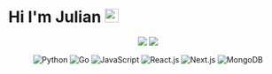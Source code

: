 # Hi I'm Julian <img src="https://media.giphy.com/media/hvRJCLFzcasrR4ia7z/giphy.gif" width="25px" height="25px">

[//]: # (Images change depending on GitHub theme)
<p align="center">
  <picture>
    <source media="(prefers-color-scheme: dark)" srcset="https://github-readme-stats-nine-lac-18.vercel.app/api?username=juliansommer&hide_border=true&count_private=true&hide=contribs,issues&show_icons=true&include_all_commits=true&theme=tokyonight&bg_color=00000000">
    <img src="https://github-readme-stats-nine-lac-18.vercel.app/api?username=juliansommer&hide_border=true&count_private=true&hide=contribs,issues&show_icons=true&include_all_commits=true">
  </picture>
  <picture>
    <source media="(prefers-color-scheme: dark)" srcset="https://github-readme-stats-nine-lac-18.vercel.app/api/top-langs?username=juliansommer&hide_border=true&count_private=true&hide=jupyter%20notebook,html,css&layout=compact&theme=tokyonight&bg_color=00000000">
    <img src="https://github-readme-stats-nine-lac-18.vercel.app/api/top-langs?username=juliansommer&hide_border=true&count_private=true&hide=jupyter%20notebook,html,css&layout=compact">
  </picture>
</p>

[//]: # (Images are done this way so that there is no link on hover)
<p align="center">
  <picture>
    <img src="https://img.shields.io/badge/Python-3776AB?style=for-the-badge&logo=python&logoColor=white" alt="Python">
  </picture>
  <picture>
    <img src="https://img.shields.io/badge/Go-00ADD8?style=for-the-badge&logo=go&logoColor=white" alt="Go">
  </picture>
  <picture>
    <img src="https://img.shields.io/badge/javascript-%23000.svg?style=for-the-badge&logo=javascript&logoColor=white" alt="JavaScript">
  </picture>
  <picture>
    <img src="https://img.shields.io/badge/react-%2307405e.svg?style=for-the-badge&logo=react&logoColor=white" alt="React.js">
  </picture>
  <picture>
    <img src="https://img.shields.io/badge/Next-black?style=for-the-badge&logo=next.js&logoColor=white" alt="Next.js">
  </picture>
  <picture>
    <img src="https://img.shields.io/badge/MongoDB-%234ea94b.svg?style=for-the-badge&logo=mongodb&logoColor=white" alt="MongoDB">
  </picture>
</p>
